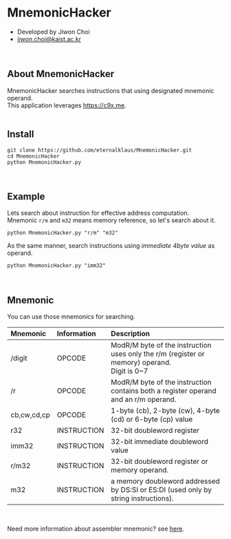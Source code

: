# MnemonicHacker
- Developed by Jiwon Choi 
- jiwon.choi@kaist.ac.kr
<br>  

## About MnemonicHacker
MnemonicHacker searches instructions that using designated mnemonic operand.  
This application leverages https://c9x.me.  
<br>  

## Install

    git clone https://github.com/eternalklaus/MnemonicHacker.git
    cd MnemonicHacker
    python MnemonicHacker.py
<br>  

## Example
Lets search about instruction for effective address computation.  
Mnemonic `r/m` and `m32` means memory reference, so let's search about it.   

    python MnemonicHacker.py "r/m" "m32"

As the same manner, search instructions using *immediate 4byte value* as operand.

    python MnemonicHacker.py "imm32"
<br>  

## Mnemonic
You can use those mnemonics for searching. 

| Mnemonic | Information | Description |
|:--------|:--------|:--------|
| /digit | OPCODE | ModR/M byte of the instruction uses only the r/m (register or memory) operand. <br> Digit is 0~7 |
| /r | OPCODE | ModR/M byte of the instruction contains both a register operand and an r/m operand. |
| cb,cw,cd,cp | OPCODE | 1-byte (cb), 2-byte (cw), 4-byte (cd) or 6-byte (cp) value |
| r32 | INSTRUCTION | 32-bit doubleword register |
| imm32 | INSTRUCTION | 32-bit immediate doubleword value |
| r/m32 | INSTRUCTION | 32-bit doubleword register or memory operand. |
| m32 | INSTRUCTION | a memory doubleword addressed by DS:SI or ES:DI (used only by string instructions).  |

<br>  

Need more information about assembler mnemonic? see [here](http://www.uobabylon.edu.iq/uobColeges/ad_downloads/6_2708_780.pdf).
